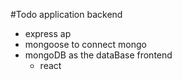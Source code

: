 
#Todo application
backend 
- express ap
- mongoose to connect mongo
- mongoDB as the dataBase
  frontend
  - react 
